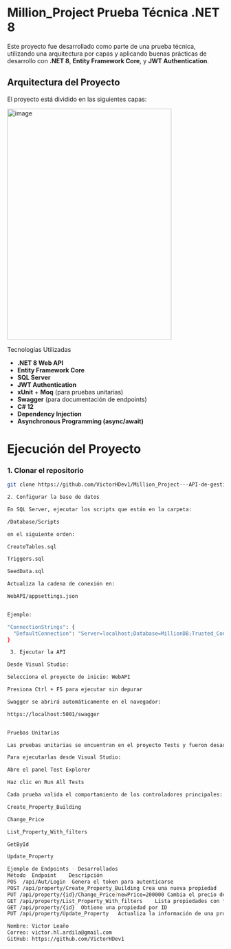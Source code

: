 # Million_Project Prueba Técnica .NET 8

Este proyecto fue desarrollado como parte de una prueba técnica, utilizando una arquitectura por capas y aplicando buenas prácticas de desarrollo con **.NET 8**, **Entity Framework Core**, y **JWT Authentication**.


## Arquitectura del Proyecto

El proyecto está dividido en las siguientes capas:

<img width="382" height="538" alt="image" src="https://github.com/user-attachments/assets/a9056651-ead1-4beb-bf83-2f4988f77469" />

Tecnologías Utilizadas

- **.NET 8 Web API**
- **Entity Framework Core**
- **SQL Server**
- **JWT Authentication**
- **xUnit** + **Moq** (para pruebas unitarias)
- **Swagger** (para documentación de endpoints)
- **C# 12**
- **Dependency Injection**
- **Asynchronous Programming (async/await)**


# Ejecución del Proyecto

### 1. Clonar el repositorio

```bash
git clone https://github.com/VictorHDev1/Million_Project---API-de-gestion-de-propiedades

2. Configurar la base de datos

En SQL Server, ejecutar los scripts que están en la carpeta:

/Database/Scripts

en el siguiente orden:

CreateTables.sql

Triggers.sql

SeedData.sql

Actualiza la cadena de conexión en:

WebAPI/appsettings.json


Ejemplo:

"ConnectionStrings": {
  "DefaultConnection": "Server=localhost;Database=MillionDB;Trusted_Connection=True;TrustServerCertificate=True;"
}

 3. Ejecutar la API

Desde Visual Studio:

Selecciona el proyecto de inicio: WebAPI

Presiona Ctrl + F5 para ejecutar sin depurar

Swagger se abrirá automáticamente en el navegador:

https://localhost:5001/swagger


Pruebas Unitarias

Las pruebas unitarias se encuentran en el proyecto Tests y fueron desarrolladas con xUnit y Moq.

Para ejecutarlas desde Visual Studio:

Abre el panel Test Explorer

Haz clic en Run All Tests

Cada prueba valida el comportamiento de los controladores principales:

Create_Property_Building

Change_Price

List_Property_With_filters

GetById

Update_Property

Ejemplo de Endpoints - Desarrollados
Método	Endpoint	Descripción
POS  /api/Aut/Login  Genera el token para autenticarse 
POST /api/property/Create_Property_Building	Crea una nueva propiedad
PUT	/api/property/{id}/Change_Price?newPrice=200000	Cambia el precio de una propiedad
GET	/api/property/List_Property_With_filters	Lista propiedades con filtros
GET	/api/property/{id}	Obtiene una propiedad por ID
PUT	/api/property/Update_Property	Actualiza la información de una propiedad

Nombre: Victor Leaño
Correo: victor.hl.ardila@gmail.com
GitHub: https://github.com/VictorHDev1

